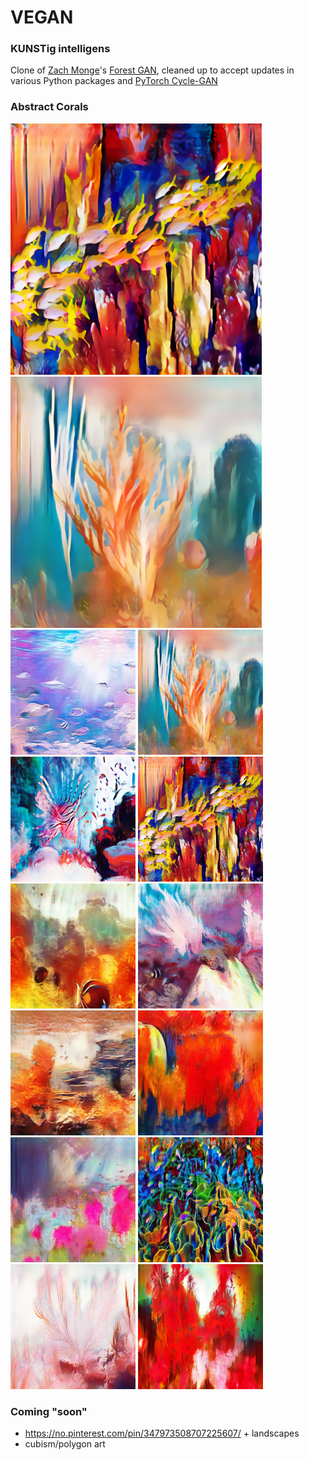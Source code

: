 # VEGAN
### KUNSTig intelligens

Clone of [Zach Monge](https://github.com/zachmonge)'s [Forest GAN](https://github.com/zachmonge/cyclegan_forest_abstract_art_Duke_zm), cleaned up to accept updates in various Python packages and [PyTorch Cycle-GAN](https://github.com/junyanz/pytorch-CycleGAN-and-pix2pix)

### Abstract Corals

<p float="left">
   <img src="github_example_images/48_4x.png" width="402" />
  <img src="github_example_images/22_4x.png" width="402" /> 
  <img src="github_example_images/14.png" width="200" />
  <img src="github_example_images/22.png" width="200" /> 
  <img src="github_example_images/27.png" width="200" />
  <img src="github_example_images/48.png" width="200" />
  <img src="github_example_images/61.png" width="200" />
  <img src="github_example_images/90.png" width="200" /> 
  <img src="github_example_images/94.png" width="200" />
  <img src="github_example_images/167.png" width="200" />
  <img src="github_example_images/184.png" width="200" />
  <img src="github_example_images/191.png" width="200" /> 
  <img src="github_example_images/257.png" width="200" />
  <img src="github_example_images/263.png" width="200" />
</p>


### Coming "soon"
* https://no.pinterest.com/pin/347973508707225607/ + landscapes
* cubism/polygon art

